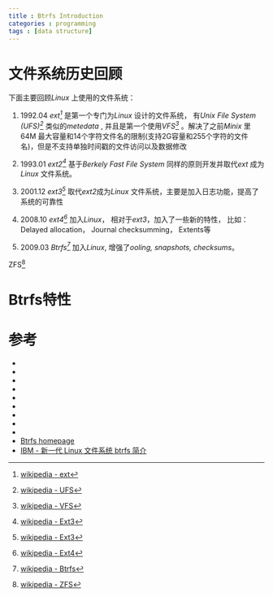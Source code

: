 ```yaml
---
title : Btrfs Introduction
categories : programming
tags : [data structure]
---
```


# 文件系统历史回顾

下面主要回顾*Linux* 上使用的文件系统：

1. 1992.04 *ext[^1]* 是第一个专门为*Linux* 设计的文件系统， 有*Unix File System
   (UFS)[^3]* 类似的*metedata* , 并且是第一个使用*VFS[^4]* 。解决了之前*Minix*
   里64M
   最大容量和14个字符文件名的限制(支持2G容量和255个字符的文件名)，但是不支持单独时间戳的文件访问以及数据修改

2. 1993.01 *ext2[^5]* 基于*Berkely Fast File System* 同样的原则开发并取代*ext*
   成为*Linux* 文件系统。

3. 2001.12 *ext3[^6]* 取代*ext2*成为*Linux*
   文件系统，主要是加入日志功能，提高了系统的可靠性

4. 2008.10 *ext4[^9]* 加入*Linux*， 相对于*ext3*，加入了一些新的特性， 比如：Delayed allocation， Journal checksumming， Extents等

5. 2009.03 *Btrfs[^8]* 加入*Linux*, 增强了*ooling, snapshots,
   checksums*。


ZFS[^2]

# Btrfs特性

# 参考

* [^1]: [wikipedia - ext](https://en.wikipedia.org/wiki/Extended_file_system)
* [^2]: [wikipedia - ZFS](https://en.wikipedia.org/wiki/ZFS)
* [^3]: [wikipedia - UFS](https://en.wikipedia.org/wiki/Unix_file_system)
* [^4]: [wikipedia - VFS](https://en.wikipedia.org/wiki/Virtual_file_system)
* [^5]: [wikipedia - Ext3](https://en.wikipedia.org/wiki/Ext2)
* [^6]: [wikipedia - Ext3](https://en.wikipedia.org/wiki/Ext3)
* [^7]: [wikipedia - Ext3](https://en.wikipedia.org/wiki/Ext3)
* [^8]: [wikipedia - Btrfs](https://en.wikipedia.org/wiki/Btrfs)
* [^9]: [wikipedia - Ext4](https://en.wikipedia.org/wiki/Ext4)
* [Btrfs homepage](https://btrfs.wiki.kernel.org/index.php/Main_Page)
* [IBM - 新一代 Linux 文件系统 btrfs 简介](http://www.ibm.com/developerworks/cn/linux/l-cn-btrfs/index.html)
